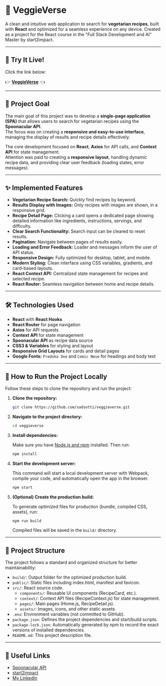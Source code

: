 # 🥗 VeggieVerse

A clean and intuitive web application to search for **vegetarian recipes**, built with **React** and optimized for a seamless experience on any device. Created as a project for the React course in the "Full Stack Development and AI" Master by start2impact.

---

## 🔗 Try It Live!

Click the link below:

👉 [**VeggieVerse**](https://veggieverse-s2i.netlify.app/) 👈

---

## 🎯 Project Goal

The main goal of this project was to develop a **single-page application (SPA)** that allows users to search for vegetarian recipes using the **Spoonacular API**.  
The focus was on creating a **responsive and easy-to-use interface**, managing the display of results and recipe details effectively.

The core development focused on **React**, **Axios** for API calls, and **Context API** for state management.  
Attention was paid to creating a **responsive layout**, handling dynamic recipe data, and providing clear user feedback (loading states, error messages).

---

## ✨ Implemented Features

* **Vegetarian Recipe Search:** Quickly find recipes by keyword.
* **Results Display with Images:** Only recipes with images are shown, in a responsive grid.
* **Recipe Detail Page:** Clicking a card opens a dedicated page showing detailed information like ingredients, instructions, servings, and difficulty.
* **Clear Search Functionality:** Search input can be cleared to reset results.
* **Pagination:** Navigate between pages of results easily.
* **Loading and Error Feedback:** Loader and messages inform the user of API status.
* **Responsive Design:** Fully optimized for desktop, tablet, and mobile.
* **Modern Styling:** Clean interface using CSS variables, gradients, and card-based layouts.
* **React Context API:** Centralized state management for recipes and selected recipe.
* **React Router:** Seamless navigation between home and recipe details.

---

## 🛠️ Technologies Used

* **React** with **React Hooks**
* **React Router** for page navigation
* **Axios** for API requests
* **Context API** for state management
* **Spoonacular API** as recipe data source
* **CSS3 & Variables** for styling and layout
* **Responsive Grid Layouts** for cards and detail pages
* **Google Fonts:** `Fredoka One` and `Comic Neue` for headings and body text

---

## 🚀 How to Run the Project Locally

Follow these steps to clone the repository and run the project:

1. **Clone the repository:**

    ```bash
    git clone https://github.com/sadsotti/veggieverse.git
    ```

2. **Navigate to the project directory:**

    ```bash
    cd veggieverse
    ```

3. **Install dependencies:**

    Make sure you have [Node.js and npm](https://nodejs.org/en/download/) installed. Then run:
    ```bash
    npm install
    ```

4. **Start the development server:**

    This command will start a local development server with Webpack, compile your code, and automatically open the app in the browser.
    ```bash
    npm start
    ```

5. **(Optional) Create the production build:**

    To generate optimized files for production (bundle, compiled CSS, assets), run:
    ```bash
    npm run build
    ```
    Compiled files will be saved in the `build/` directory.
    
---

## 📂 Project Structure

The project follows a standard and organized structure for better maintainability:

* `build/`: Output folder for the optimized production build.
* `public/`: Static files including index.html, manifest and favicon.
* `src/`: React source code.
    * `components/`: Reusable UI components (RecipeCard, etc.).
    * `context/`: Context API files (RecipeContext.js) for state management.
    * `pages/`: Main pages (Home.js, RecipeDetail.js).
    * `assets/`: Images, icons, and other static assets.
* `.env`: Environment variables (not committed to GitHub).
* `package.json`: Defines the project dependencies and start/build scripts.
* `package-lock.json`: Automatically generated by npm to record the exact versions of installed dependencies.    
* `README.md`: This project description file.

---

## 🔗 Useful Links

* [Spoonacular API](https://spoonacular.com/food-api)
* [start2impact](https://www.start2impact.it/)
* [My LinkedIn](https://linkedin.com/in/lorenzo-sottile)